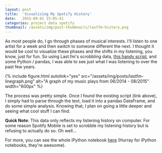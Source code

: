 ```yaml
---
layout: post
title:  'Visualizing My Spotify History'
date:   2015-09-01 15:05:41
categories: project data spotify
thumbnail: /assets/img/post-thumbnails/lastfm-history.png
---
```


As most people do, I go through phases of musical interests. I'll listen to one artist for a week and then switch to someone different the next. I thought it would be cool to visualize these phases and the shifts in my listening, you know, just for fun. So using Last.fm's scrobbling data, [this handy script](https://gist.github.com/bitmorse/5201491), and some Python / pandas, I was able to see just what I was listening to over the past few years.

{% include figure.html autolink="yes" src="/assets/img/posts/lastfm-linegraph.png" alt="A graph of my music plays from 06/2014 - 08/2015" width="600px" %}

The process was pretty simple. Once I found the existing script (link above), I simply had to parse through the text, load it into a pandas DataFrame, and do some simple analysis. Knowing that, I plan on going a little deeper and seeing what cool stuff I can find.

**Quick Note**: This data only reflects my listening history on computer. For some reason Spotify Mobile is set to scrobble my listening history but is refusing to actually do so. Oh well...

For more, you can see the whole iPython notebook [here](/notebooks/lastfm-scrobble.html) (Hurray for iPython notebooks, they're awesome).

